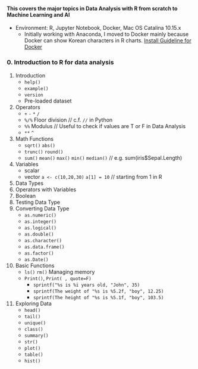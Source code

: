 #### This covers the major topics in Data Analysis with R from scratch to Machine Learning and AI

* Environment: R, Jupyter Notebook, Docker, Mac OS Catalina 10.15.x
     * Initially working with Anaconda, I moved to Docker mainly because Docker can show Korean characters in R charts.
[Install Guideline for Docker](https://datascienceschool.net/view-notebook/03c5b5a96a614ee588a74f05c720e67c/)




### 0. Introduction to R for data analysis
1. Introduction
     * `help()`
     * `example()`
     * `version`
     * Pre-loaded dataset
2. Operators
     * `+` `-` `*` `/`
     * `%/%` Floor division // c.f. `//` in Python
     * `%%`  Modulus // Useful to check if values are T or F in Data Analysis
     * `**` `^`
3. Math Functions
     * `sqrt()` `abs()`
     * `trunc()` `round()`
     * `sum()` `mean()` `max()` `min()` `median()` // e.g. sum(iris$Sepal.Length)
4. Variables
    * scalar
    * vector `a <- c(10,20,30)` `a[1] = 10` // starting from 1 in R
5. Data Types
6. Operators with Variables
7. Boolean
8. Testing Data Type
9. Converting Data Type
     * `as.numeric()`
     * `as.integer()`
     * `as.logical()`
     * `as.double()`
     * `as.character()`
     * `as.data.frame()`
     * `as.factor()`
     * `as.Date()`
10. Basic Functions
     * `ls()` `rm()` Managing memory 
     * `Print()`, `Print( , quote=F)`
          * `sprintf("%s is %i years old, "John", 35)`
          * `sprintf(The weight of "%s is %5.2f, "boy", 12.25)`
          * `sprintf(The height of "%s is %5.1f, "boy", 103.5)`
11. Exploring Data
     * `head()`
     * `tail()`
     * `unique()`
     * `class()`
     * `summary()`
     * `str()`
     * `plot()`
     * `table()`
     * `hist()`
